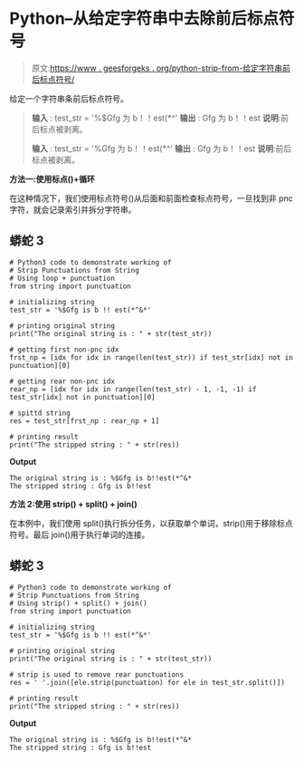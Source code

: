 # Python–从给定字符串中去除前后标点符号

> 原文:[https://www . geesforgeks . org/python-strip-from-给定字符串前后标点符号/](https://www.geeksforgeeks.org/python-strip-front-and-rear-punctuations-from-given-string/)

给定一个字符串条前后标点符号。

> **输入** : test_str = '%$Gfg 为 b！！est(*^'
> **输出** : Gfg 为 b！！est
> **说明**:前后标点被剥离。
> 
> **输入** : test_str = '%Gfg 为 b！！est(*^'
> **输出** : Gfg 为 b！！est
> **说明**:前后标点被剥离。

**方法一:使用标点()+循环**

在这种情况下，我们使用标点符号()从后面和前面检查标点符号，一旦找到非 pnc 字符，就会记录索引并拆分字符串。

## 蟒蛇 3

```
# Python3 code to demonstrate working of 
# Strip Punctuations from String 
# Using loop + punctuation
from string import punctuation

# initializing string
test_str = '%$Gfg is b !! est(*^&*'

# printing original string
print("The original string is : " + str(test_str))

# getting first non-pnc idx 
frst_np = [idx for idx in range(len(test_str)) if test_str[idx] not in punctuation][0]

# getting rear non-pnc idx
rear_np = [idx for idx in range(len(test_str) - 1, -1, -1) if test_str[idx] not in punctuation][0]

# spittd string 
res = test_str[frst_np : rear_np + 1]

# printing result 
print("The stripped string : " + str(res)) 
```

**Output**

```
The original string is : %$Gfg is b!!est(*^&*
The stripped string : Gfg is b!!est

```

**方法 2:使用 strip() + split() + join()**

在本例中，我们使用 split()执行拆分任务，以获取单个单词，strip()用于移除标点符号。最后 join()用于执行单词的连接。

## 蟒蛇 3

```
# Python3 code to demonstrate working of 
# Strip Punctuations from String 
# Using strip() + split() + join()
from string import punctuation

# initializing string
test_str = '%$Gfg is b !! est(*^&*'

# printing original string
print("The original string is : " + str(test_str))

# strip is used to remove rear punctuations
res = ' '.join([ele.strip(punctuation) for ele in test_str.split()])

# printing result 
print("The stripped string : " + str(res)) 
```

**Output**

```
The original string is : %$Gfg is b!!est(*^&*
The stripped string : Gfg is b!!est

```